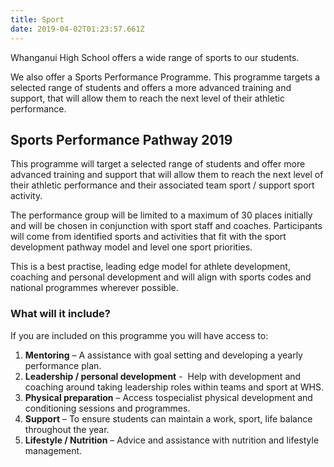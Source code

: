 ```yaml
---
title: Sport
date: 2019-04-02T01:23:57.661Z
---
```


Whanganui High School offers a wide range of sports to our students.

We also offer a Sports Performance Programme. This programme targets a selected range of students and offers a more advanced training and support, that will allow them to reach the next level of their athletic performance.

## Sports Performance Pathway 2019

This programme will target a selected range of students and offer more advanced training and support that will allow them to reach the next level of their athletic performance and their associated team sport / support sport activity. 

The performance group will be limited to a maximum of 30 places initially and will be chosen in conjunction with sport staff and coaches. Participants will come from identified sports and activities that fit with the sport development pathway model and level one sport priorities. 

This is a best practise, leading edge model for athlete development, coaching and personal development and will align with sports codes and national programmes wherever possible. 

### What will it include?

If you are included on this programme you will have access to:

1.  **Mentoring** – A assistance with goal setting and developing a yearly performance plan.
2.  **Leadership / personal development** -  Help with development and coaching around taking leadership roles within teams and sport at WHS.
3.  **Physical preparation** – Access tospecialist physical development and conditioning sessions and programmes. 
4.  **Support** – To ensure students can maintain a work, sport, life balance throughout the year.
5.  **Lifestyle / Nutrition** – Advice and assistance with nutrition and lifestyle management.